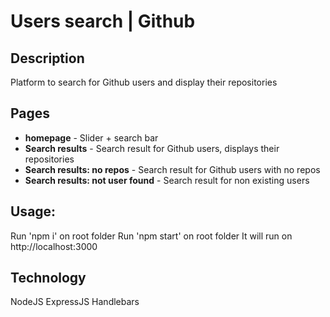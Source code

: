 # Users search | Github


## Description

Platform to search for Github users and display their repositories

## Pages


- **homepage** - Slider + search bar
- **Search results** - Search result for Github users, displays their repositories
- **Search results: no repos** - Search result for Github users with no repos
- **Search results: not user found** - Search result for non existing users


## Usage:


Run 'npm i' on root folder
Run 'npm start' on root folder
It will run on http://localhost:3000



## Technology


NodeJS
ExpressJS
Handlebars